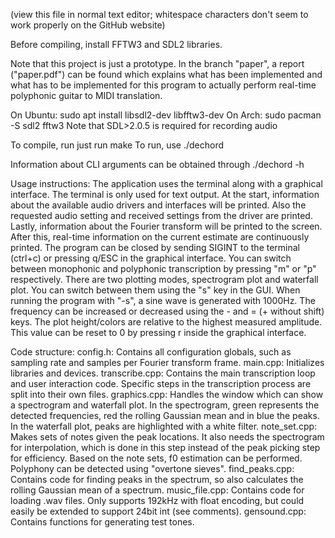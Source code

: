 (view this file in normal text editor; whitespace characters don't seem to work properly on the GitHub website)

Before compiling, install FFTW3 and SDL2 libraries.

Note that this project is just a prototype. In the branch "paper", a report ("paper.pdf") can be found which explains what has been implemented and what has to be implemented for this program to actually perform real-time polyphonic guitar to MIDI translation.

On Ubuntu:
    sudo apt install libsdl2-dev libfftw3-dev
On Arch:
    sudo pacman -S sdl2 fftw3
Note that SDL>2.0.5 is required for recording audio

To compile, run just run make
To run, use ./dechord

Information about CLI arguments can be obtained through ./dechord -h


Usage instructions:
The application uses the terminal along with a graphical interface.
The terminal is only used for text output. At the start, information about the available audio drivers and interfaces will be printed. Also the requested audio setting and received settings from the driver are printed. Lastly, information about the Fourier transform will be printed to the screen. After this, real-time information on the current estimate are continuously printed.
The program can be closed by sending SIGINT to the terminal (ctrl+c) or pressing q/ESC in the graphical interface.
You can switch between monophonic and polyphonic transcription by pressing "m" or "p" respectively.
There are two plotting modes, spectrogram plot and waterfall plot. You can switch between them using the "s" key in the GUI.
When running the program with "-s", a sine wave is generated with 1000Hz. The frequency can be increased or decreased using the - and = (+ without shift) keys. The plot height/colors are relative to the highest measured amplitude. This value can be reset to 0 by pressing r inside the graphical interface. 



Code structure:
    config.h: Contains all configuration globals, such as sampling rate and samples per Fourier transform frame.
    main.cpp: Initializes libraries and devices.
    transcribe.cpp: Contains the main transcription loop and user interaction code. Specific steps in the transcription process are split into their own files.
    graphics.cpp: Handles the window which can show a spectrogram and waterfall plot. In the spectrogram, green represents the detected frequencies, red the rolling Gaussian mean and in blue the peaks. In the waterfall plot, peaks are highlighted with a white filter.
    note_set.cpp: Makes sets of notes given the peak locations. It also needs the spectrogram for interpolation, which is done in this step instead of the peak picking step for efficiency. Based on the note sets, f0 estimation can be performed. Polyphony can be detected using "overtone sieves".
    find_peaks.cpp: Contains code for finding peaks in the spectrum, so also calculates the rolling Gaussian mean of a spectrum.
    music_file.cpp: Contains code for loading .wav files. Only supports 192kHz with float encoding, but could easily be extended to support 24bit int (see comments).
    gensound.cpp: Contains functions for generating test tones.
